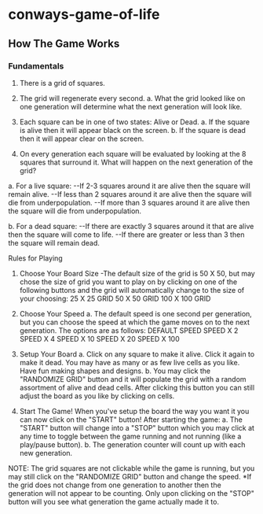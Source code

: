 # conways-game-of-life
## How The Game Works
### Fundamentals
1. There is a grid of squares.

2. The grid will regenerate every second.
a. What the grid looked like on one generation will determine what the next generation will look like.

3. Each square can be in one of two states: Alive or Dead.
a. If the square is alive then it will appear black on the screen.
b. If the square is dead then it will appear clear on the screen.

4. On every generation each square will be evaluated by looking at the 8 squares that surround it.
What will happen on the next generation of the grid?

a. For a live square:
--If 2-3 squares around it are alive then the square will remain alive.
--If less than 2 squares around it are alive then the square will die from underpopulation.
--If more than 3 squares around it are alive then the square will die from underpopulation.

b. For a dead square:
--If there are exactly 3 squares around it that are alive then the square will come to life.
--If there are greater or less than 3 then the square will remain dead.

Rules for Playing
1. Choose Your Board Size
-The default size of the grid is 50 X 50, but may chose the size of grid you want to play on by clicking on one of the following buttons and the grid will automatically change to the size of your choosing:
25 X 25 GRID
50 X 50 GRID
100 X 100 GRID

2. Choose Your Speed
a. The default speed is one second per generation, but you can choose the speed at which the game moves on to the next generation. The options are as follows:
DEFAULT SPEED
SPEED X 2
SPEED X 4
SPEED X 10
SPEED X 20
SPEED X 100


3. Setup Your Board
a. Click on any square to make it alive. Click it again to make it dead. You may have as many or as few live cells as you like. Have fun making shapes and designs.
b. You may click the "RANDOMIZE GRID" button and it will populate the grid with a random assortment of alive and dead cells. After clicking this button you can still adjust the board as you like by clicking on cells.

4. Start The Game!
When you've setup the board the way you want it you can now click on the "START" button! 
After starting the game:
a. The "START" button will change into a "STOP" button which you may click at any time to toggle between the game running and not running (like a play/pause button).
b. The generation counter will count up with each new generation.

NOTE:
The grid squares are not clickable while the game is running, but you may still click on the "RANDOMIZE GRID" button and change the speed.
*If the grid does not change from one generation to another then the generation will not appear to be counting. Only upon clicking on the "STOP" button will you see what generation the game actually made it to.